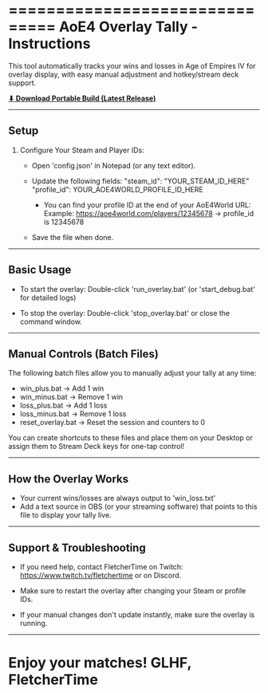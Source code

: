 ===============================
AoE4 Overlay Tally - Instructions
===============================

This tool automatically tracks your wins and losses in Age of Empires IV for overlay display, 
with easy manual adjustment and hotkey/stream deck support.

[**⬇ Download Portable Build (Latest Release)**](https://github.com/hivemindgamesowner-lang/AoE4-W-L-Tally-Overlay/releases/download/v1.0.0/aoe_tally.zip)

--------------------------------
Setup
--------------------------------

1. Configure Your Steam and Player IDs:

   - Open 'config.json' in Notepad (or any text editor).
   - Update the following fields:
        "steam_id": "YOUR_STEAM_ID_HERE"
        "profile_id": YOUR_AOE4WORLD_PROFILE_ID_HERE

     - You can find your profile ID at the end of your AoE4World URL:
       Example: https://aoe4world.com/players/12345678
                -> profile_id is 12345678

   - Save the file when done.

--------------------------------
Basic Usage
--------------------------------

- To start the overlay:
    Double-click 'run_overlay.bat'
    (or 'start_debug.bat' for detailed logs)

- To stop the overlay:
    Double-click 'stop_overlay.bat' or close the command window.

--------------------------------
Manual Controls (Batch Files)
--------------------------------

The following batch files allow you to manually adjust your tally at any time:

- win_plus.bat      → Add 1 win
- win_minus.bat     → Remove 1 win
- loss_plus.bat     → Add 1 loss
- loss_minus.bat    → Remove 1 loss
- reset_overlay.bat → Reset the session and counters to 0

You can create shortcuts to these files and place them on your Desktop or assign them to Stream Deck keys for one-tap control!

--------------------------------
How the Overlay Works
--------------------------------

- Your current wins/losses are always output to 'win_loss.txt'
- Add a text source in OBS (or your streaming software) that points to this file to display your tally live.

--------------------------------
Support & Troubleshooting
--------------------------------

- If you need help, contact FletcherTime on Twitch:
    https://www.twitch.tv/fletchertime
  or on Discord.

- Make sure to restart the overlay after changing your Steam or profile IDs.

- If your manual changes don't update instantly, make sure the overlay is running.

--------------------------------
Enjoy your matches!
GLHF,
FletcherTime
===============================
